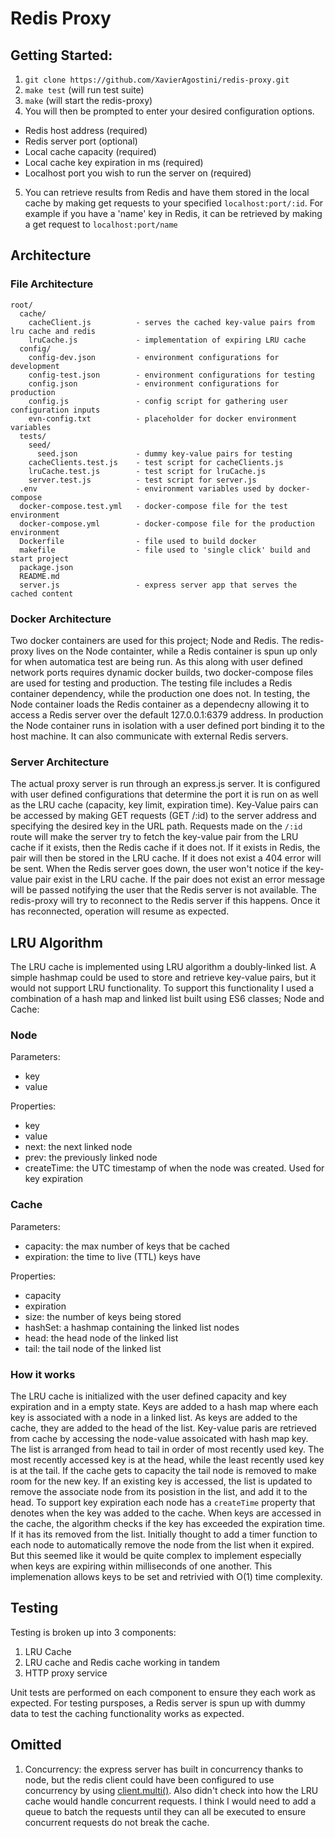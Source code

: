 # Redis Proxy

## Getting Started:
1. ```git clone https://github.com/XavierAgostini/redis-proxy.git```
2. ```make test``` (will run test suite)
3. ```make``` (will start the redis-proxy)
4. You will then be prompted to enter your desired configuration options.
  - Redis host address (required)
  - Redis server port (optional)
  - Local cache capacity (required)
  - Local cache key expiration in ms (required)
  - Localhost port you wish to run the server on (required)

5. You can retrieve results from Redis and have them stored in the local cache by making get requests to your specified `localhost:port/:id`. For example if you have a 'name' key in Redis, it can be retrieved by making a get request to `localhost:port/name`

## Architecture

### File Architecture

```
root/
  cache/
    cacheClient.js          - serves the cached key-value pairs from lru cache and redis
    lruCache.js             - implementation of expiring LRU cache
  config/
    config-dev.json         - environment configurations for development
    config-test.json        - environment configurations for testing
    config.json             - environment configurations for production
    config.js               - config script for gathering user configuration inputs
    evn-config.txt          - placeholder for docker environment variables
  tests/
    seed/
      seed.json             - dummy key-value pairs for testing
    cacheClients.test.js    - test script for cacheClients.js
    lruCache.test.js        - test script for lruCache.js
    server.test.js          - test script for server.js
  .env                      - environment variables used by docker-compose
  docker-compose.test.yml   - docker-compose file for the test environment 
  docker-compose.yml        - docker-compose file for the production environment
  Dockerfile                - file used to build docker
  makefile                  - file used to 'single click' build and start project
  package.json
  README.md
  server.js                 - express server app that serves the cached content
```

### Docker Architecture
Two docker containers are used for this project; Node and Redis. The redis-proxy lives on the Node containter, while a Redis container is spun up only for when automatica test are being run. As this along with user defined network ports requires dynamic docker builds, two docker-compose files are used for testing and production. The testing file includes a Redis container dependency, while the production one does not. In testing, the Node container loads the Redis container as a dependecny allowing it to access a Redis server over the default 127.0.0.1:6379 address. In production the Node container runs in isolation with a user defined port binding it to the host machine. It can also communicate with external Redis servers.

### Server Architecture
The actual proxy server is run through an express.js server. It is configured with user defined configurations that determine the port it is run on as well as the LRU cache (capacity, key limit, expiration time). Key-Value pairs can be accessed by making GET requests (GET /:id) to the server address and specifying the desired key in the URL path. Requests made on the `/:id` route will make the server try to fetch the key-value pair from the LRU cache if it exists, then the Redis cache if it does not. If it exists in Redis, the pair will then be stored in the LRU cache. If it does not exist a 404 error will be sent. When the Redis server goes down, the user won't notice if the key-value pair exist in the LRU cache. If the pair does not exist an error message will be passed notifying the user that the Redis server is not available. The redis-proxy will try to reconnect to the Redis server if this happens. Once it has reconnected, operation will resume as expected.

## LRU Algorithm
The LRU cache is implemented using LRU algorithm a doubly-linked list. A simple hashmap could be used to store and retrieve key-value pairs, but it would not support LRU functionality. To support this functionality I used a combination of a hash map and linked list built using ES6 classes; Node and Cache:

### Node
Parameters:
  - key
  - value
  
Properties:
  - key
  - value
  - next: the next linked node
  - prev: the previously linked node
  - createTime: the UTC timestamp of when the node was created. Used for key expiration

### Cache
Parameters:
  - capacity: the max number of keys that be cached
  - expiration: the time to live (TTL) keys have
  
Properties:
  - capacity
  - expiration
  - size: the number of keys being stored
  - hashSet: a hashmap containing the linked list nodes
  - head: the head node of the linked list
  - tail: the tail node of the linked list
  
### How it works
The LRU cache is initialized with the user defined capacity and key expiration and in a empty state. Keys are added to a hash map where each key is associated with a node in a linked list. As keys are added to the cache, they are added to the head of the list. Key-value paris are retrieved from cache by accessing the node-value assoicated with hash map key. The list is arranged from head to tail in order of most recently used key. The most recently accessed key is at the head, while the least recently used key is at the tail. If the cache gets to capacity the tail node is removed to make room for the new key. If an existing key is accessed, the list is updated to remove the associate node from its posistion in the list, and add it to the head. To support key expiration each node has a `createTime` property that denotes when the key was added to the cache. When keys are accessed in the cache, the algorithm checks if the key has exceeded the expiration time. If it has its removed from the list. Initially thought to add a timer function to each node to automatically remove the node from the list when it expired. But this seemed like it would be quite complex to implement especially when keys are expiring within milliseconds of one another. This implemenation allows keys to be set and retrivied with O(1) time complexity.

## Testing
Testing is broken up into 3 components:
1. LRU Cache
2. LRU cache and Redis cache working in tandem
3. HTTP proxy service

Unit tests are performed on each component to ensure they each work as expected. For testing pursposes, a Redis server is spun up with dummy data to test the caching functionality works as expected.

## Omitted
1. Concurrency: the express server has built in concurrency thanks to node, but the redis client could have been configured to use concurrency by using  [client.multi()](https://github.com/NodeRedis/node_redis/#clientmulticommands). Also didn't check into how the LRU cache would handle concurrent requests. I think I would need to add a queue to batch the requests until they can all be executed to ensure concurrent requests do not break the cache.
